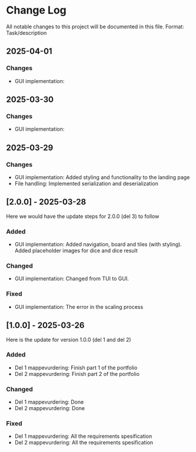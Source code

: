 # Change Log

All notable changes to this project will be documented in this file.
Format: Task/description

## 2025-04-01

### Changes

- GUI implementation:

## 2025-03-30

### Changes

- GUI implementation:

## 2025-03-29

### Changes

- GUI implementation: Added styling and functionality to the landing page
- File handling: Implemented serialization and deserialization

## [2.0.0] - 2025-03-28

Here we would have the update steps for 2.0.0 (del 3) to follow

### Added

- GUI implementation: Added navigation, board and tiles (with styling). Added placeholder images for dice and dice result

### Changed

- GUI implementation: Changed from TUI to GUI.

### Fixed

- GUI implementation: The error in the scaling process

## [1.0.0] - 2025-03-26

Here is the update for version 1.0.0 (del 1 and del 2)

### Added

- Del 1 mappevurdering: Finish part 1 of the portfolio
- Del 2 mappevurdering: Finish part 2 of the portfolio

### Changed

- Del 1 mappevurdering: Done
- Del 2 mappevurdering: Done

### Fixed

- Del 1 mappevurdering: All the requirements spesification
- Del 2 mappevurdering: All the requirements spesification
